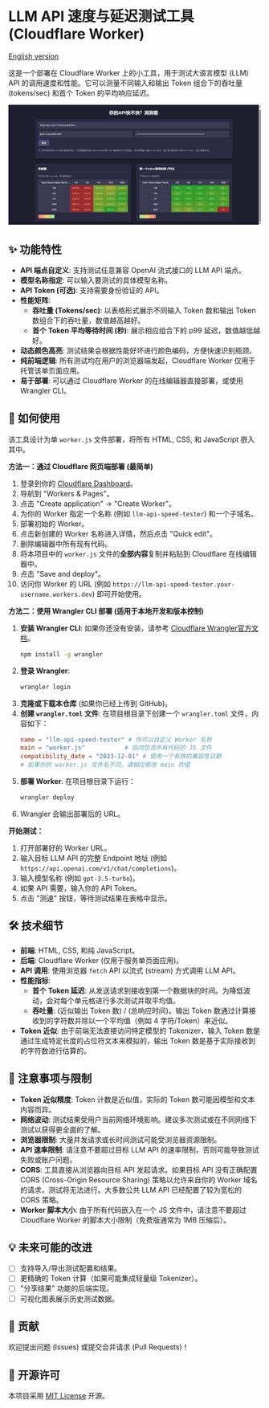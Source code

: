 # LLM API 速度与延迟测试工具 (Cloudflare Worker)

[English version](readme_en.md)

这是一个部署在 Cloudflare Worker 上的小工具，用于测试大语言模型 (LLM) API 的调用速度和性能。它可以测量不同输入和输出 Token 组合下的吞吐量 (tokens/sec) 和首个 Token 的平均响应延迟。

![工具截图](placeholder.png)

## ✨ 功能特性

*   **API 端点自定义**: 支持测试任意兼容 OpenAI 流式接口的 LLM API 端点。
*   **模型名称指定**: 可以输入要测试的具体模型名称。
*   **API Token (可选)**: 支持需要身份验证的 API。
*   **性能矩阵**:
    *   **吞吐量 (Tokens/sec)**: 以表格形式展示不同输入 Token 数和输出 Token 数组合下的吞吐量，数值越高越好。
    *   **首个 Token 平均等待时间 (秒)**: 展示相应组合下的 p99 延迟，数值越低越好。
*   **动态颜色高亮**: 测试结果会根据性能好坏进行颜色编码，方便快速识别瓶颈。
*   **纯前端逻辑**: 所有测试均在用户的浏览器端发起，Cloudflare Worker 仅用于托管该单页面应用。
*   **易于部署**: 可以通过 Cloudflare Worker 的在线编辑器直接部署，或使用 Wrangler CLI。

## 🚀 如何使用

该工具设计为单 `worker.js` 文件部署，将所有 HTML, CSS, 和 JavaScript 嵌入其中。

**方法一：通过 Cloudflare 网页端部署 (最简单)**

1.  登录到你的 [Cloudflare Dashboard](https://dash.cloudflare.com/)。
2.  导航到 "Workers & Pages"。
3.  点击 "Create application" -> "Create Worker"。
4.  为你的 Worker 指定一个名称 (例如 `llm-api-speed-tester`) 和一个子域名。
5.  部署初始的 Worker。
6.  点击新创建的 Worker 名称进入详情，然后点击 "Quick edit"。
7.  删除编辑器中所有现有代码。
8.  将本项目中的 `worker.js` 文件的**全部内容**复制并粘贴到 Cloudflare 在线编辑器中。
9.  点击 "Save and deploy"。
10. 访问你 Worker 的 URL (例如 `https://llm-api-speed-tester.your-username.workers.dev`) 即可开始使用。

**方法二：使用 Wrangler CLI 部署 (适用于本地开发和版本控制)**

1.  **安装 Wrangler CLI**: 如果你还没有安装，请参考 [Cloudflare Wrangler官方文档](https://developers.cloudflare.com/workers/wrangler/get-started/)。
    ```bash
    npm install -g wrangler
    ```
2.  **登录 Wrangler**:
    ```bash
    wrangler login
    ```
3.  **克隆或下载本仓库** (如果你已经上传到 GitHub)。
4.  **创建 `wrangler.toml` 文件**:
    在项目根目录下创建一个 `wrangler.toml` 文件，内容如下：
    ```toml
    name = "llm-api-speed-tester" # 你可以自定义 Worker 名称
    main = "worker.js"           # 指向包含所有代码的 JS 文件
    compatibility_date = "2023-12-01" # 使用一个有效的兼容性日期
    # 如果你的 worker.js 文件名不同，请相应修改 main 的值
    ```
5.  **部署 Worker**:
    在项目根目录下运行：
    ```bash
    wrangler deploy
    ```
6.  Wrangler 会输出部署后的 URL。

**开始测试：**

1.  打开部署好的 Worker URL。
2.  输入目标 LLM API 的完整 Endpoint 地址 (例如 `https://api.openai.com/v1/chat/completions`)。
3.  输入模型名称 (例如 `gpt-3.5-turbo`)。
4.  如果 API 需要，输入你的 API Token。
5.  点击 "测速" 按钮，等待测试结果在表格中显示。

## 🛠️ 技术细节

*   **前端**: HTML, CSS, 和纯 JavaScript。
*   **后端**: Cloudflare Worker (仅用于服务单页面应用)。
*   **API 调用**: 使用浏览器 `fetch` API 以流式 (stream) 方式调用 LLM API。
*   **性能指标**:
    *   **首个 Token 延迟**: 从发送请求到接收到第一个数据块的时间。为降低波动，会对每个单元格进行多次测试并取平均值。
    *   **吞吐量**: (近似输出 Token 数) / (总响应时间)。输出 Token 数通过计算接收到的字符数并除以一个平均值（例如 4 字符/Token）来近似。
*   **Token 近似**: 由于前端无法直接访问特定模型的 Tokenizer，输入 Token 数是通过生成特定长度的占位符文本来模拟的，输出 Token 数是基于实际接收到的字符数进行估算的。

## 📝 注意事项与限制

*   **Token 近似精度**: Token 计数是近似值，实际的 Token 数可能因模型和文本内容而异。
*   **网络波动**: 测试结果受用户当前网络环境影响。建议多次测试或在不同网络下测试以获得更全面的了解。
*   **浏览器限制**: 大量并发请求或长时间测试可能受浏览器资源限制。
*   **API 速率限制**: 请注意不要超过目标 LLM API 的速率限制，否则可能导致测试失败或账户问题。
*   **CORS**: 工具直接从浏览器向目标 API 发起请求。如果目标 API 没有正确配置 CORS (Cross-Origin Resource Sharing) 策略以允许来自你的 Worker 域名的请求，测试将无法进行。大多数公共 LLM API 已经配置了较为宽松的 CORS 策略。
*   **Worker 脚本大小**: 由于所有代码嵌入在一个 JS 文件中，请注意不要超过 Cloudflare Worker 的脚本大小限制（免费版通常为 1MB 压缩后）。

## 💡 未来可能的改进

*   [ ] 支持导入/导出测试配置和结果。
*   [ ] 更精确的 Token 计算（如果可能集成轻量级 Tokenizer）。
*   [ ] "分享结果" 功能的后端实现。
*   [ ] 可视化图表展示历史测试数据。

## 🤝 贡献

欢迎提出问题 (Issues) 或提交合并请求 (Pull Requests)！

## 📄 开源许可

本项目采用 [MIT License](LICENSE) 开源。
